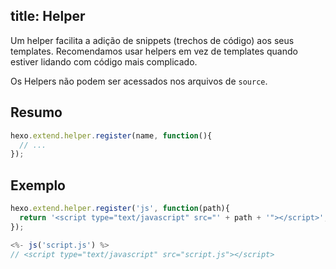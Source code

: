 title: Helper
---

Um helper facilita a adição de snippets (trechos de código) aos seus templates. Recomendamos usar helpers em vez de templates quando estiver lidando com código mais complicado.

Os Helpers não podem ser acessados nos arquivos de `source`.

## Resumo

``` js
hexo.extend.helper.register(name, function(){
  // ...
});
```

## Exemplo

``` js
hexo.extend.helper.register('js', function(path){
  return '<script type="text/javascript" src="' + path + '"></script>';
});
```

``` js
<%- js('script.js') %>
// <script type="text/javascript" src="script.js"></script>
```
